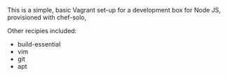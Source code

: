 This is a simple, basic Vagrant set-up for a development box for Node JS, provisioned with chef-solo,

Other recipies included:
* build-essential
* vim
* git
* apt
